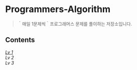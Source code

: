 # Programmers-Algorithm
> ｀매일 1문제씩｀프로그래머스 문제를 풀이하는 저장소입니다. 

## Contents 
[*Lv 1*](https://github.com/seongahshin/Programmers-Algorithm/tree/main/Lv.%201)
<br>
*Lv 2*
<br>
*Lv 3*
